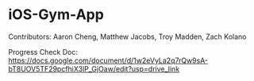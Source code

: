 # iOS-Gym-App
Contributors: Aaron Cheng, Matthew Jacobs, Troy Madden, Zach Kolano

Progress Check Doc: https://docs.google.com/document/d/1w2eVyLa2q7rQw9sA-bT8UOV5TF29pcfhiX3lP_GjOaw/edit?usp=drive_link
